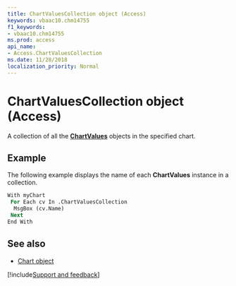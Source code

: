 ```yaml
---
title: ChartValuesCollection object (Access)
keywords: vbaac10.chm14755
f1_keywords:
- vbaac10.chm14755
ms.prod: access
api_name:
- Access.ChartValuesCollection
ms.date: 11/28/2018
localization_priority: Normal
---
```



# ChartValuesCollection object (Access)

A collection of all the **[ChartValues](Access.ChartValues.md)** objects in the specified chart.


## Example

The following example displays the name of each **ChartValues** instance in a collection.

```vb
With myChart
 For Each cv In .ChartValuesCollection
  MsgBox (cv.Name)
 Next
End With
```

## See also

- [Chart object](Access.Chart.md)

[!include[Support and feedback](~/includes/feedback-boilerplate.md)]